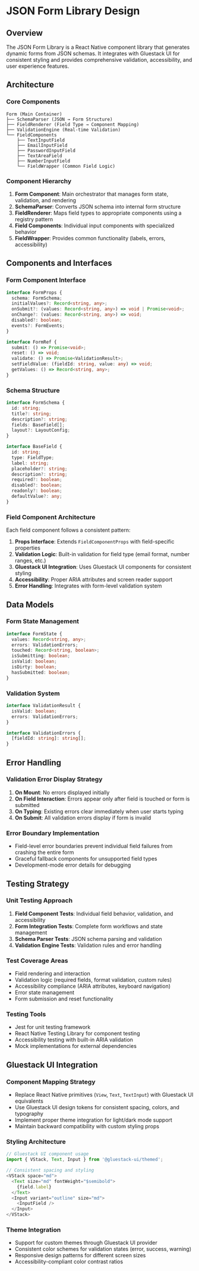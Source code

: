 # JSON Form Library Design

## Overview

The JSON Form Library is a React Native component library that generates dynamic forms from JSON schemas. It integrates with Gluestack UI for consistent styling and provides comprehensive validation, accessibility, and user experience features.

## Architecture

### Core Components

```
Form (Main Container)
├── SchemaParser (JSON → Form Structure)
├── FieldRenderer (Field Type → Component Mapping)
├── ValidationEngine (Real-time Validation)
└── FieldComponents
    ├── TextInputField
    ├── EmailInputField
    ├── PasswordInputField
    ├── TextAreaField
    ├── NumberInputField
    └── FieldWrapper (Common Field Logic)
```

### Component Hierarchy

1. **Form Component**: Main orchestrator that manages form state, validation, and rendering
2. **SchemaParser**: Converts JSON schema into internal form structure
3. **FieldRenderer**: Maps field types to appropriate components using a registry pattern
4. **Field Components**: Individual input components with specialized behavior
5. **FieldWrapper**: Provides common functionality (labels, errors, accessibility)

## Components and Interfaces

### Form Component Interface

```typescript
interface FormProps {
  schema: FormSchema;
  initialValues?: Record<string, any>;
  onSubmit?: (values: Record<string, any>) => void | Promise<void>;
  onChange?: (values: Record<string, any>) => void;
  disabled?: boolean;
  events?: FormEvents;
}

interface FormRef {
  submit: () => Promise<void>;
  reset: () => void;
  validate: () => Promise<ValidationResult>;
  setFieldValue: (fieldId: string, value: any) => void;
  getValues: () => Record<string, any>;
}
```

### Schema Structure

```typescript
interface FormSchema {
  id: string;
  title?: string;
  description?: string;
  fields: BaseField[];
  layout?: LayoutConfig;
}

interface BaseField {
  id: string;
  type: FieldType;
  label: string;
  placeholder?: string;
  description?: string;
  required?: boolean;
  disabled?: boolean;
  readonly?: boolean;
  defaultValue?: any;
}
```

### Field Component Architecture

Each field component follows a consistent pattern:

1. **Props Interface**: Extends `FieldComponentProps` with field-specific properties
2. **Validation Logic**: Built-in validation for field type (email format, number ranges, etc.)
3. **Gluestack UI Integration**: Uses Gluestack UI components for consistent styling
4. **Accessibility**: Proper ARIA attributes and screen reader support
5. **Error Handling**: Integrates with form-level validation system

## Data Models

### Form State Management

```typescript
interface FormState {
  values: Record<string, any>;
  errors: ValidationErrors;
  touched: Record<string, boolean>;
  isSubmitting: boolean;
  isValid: boolean;
  isDirty: boolean;
  hasSubmitted: boolean;
}
```

### Validation System

```typescript
interface ValidationResult {
  isValid: boolean;
  errors: ValidationErrors;
}

interface ValidationErrors {
  [fieldId: string]: string[];
}
```

## Error Handling

### Validation Error Display Strategy

1. **On Mount**: No errors displayed initially
2. **On Field Interaction**: Errors appear only after field is touched or form is submitted
3. **On Typing**: Existing errors clear immediately when user starts typing
4. **On Submit**: All validation errors display if form is invalid

### Error Boundary Implementation

- Field-level error boundaries prevent individual field failures from crashing the entire form
- Graceful fallback components for unsupported field types
- Development-mode error details for debugging

## Testing Strategy

### Unit Testing Approach

1. **Field Component Tests**: Individual field behavior, validation, and accessibility
2. **Form Integration Tests**: Complete form workflows and state management
3. **Schema Parser Tests**: JSON schema parsing and validation
4. **Validation Engine Tests**: Validation rules and error handling

### Test Coverage Areas

- Field rendering and interaction
- Validation logic (required fields, format validation, custom rules)
- Accessibility compliance (ARIA attributes, keyboard navigation)
- Error state management
- Form submission and reset functionality

### Testing Tools

- Jest for unit testing framework
- React Native Testing Library for component testing
- Accessibility testing with built-in ARIA validation
- Mock implementations for external dependencies

## Gluestack UI Integration

### Component Mapping Strategy

- Replace React Native primitives (`View`, `Text`, `TextInput`) with Gluestack UI equivalents
- Use Gluestack UI design tokens for consistent spacing, colors, and typography
- Implement proper theme integration for light/dark mode support
- Maintain backward compatibility with custom styling props

### Styling Architecture

```typescript
// Gluestack UI component usage
import { VStack, Text, Input } from '@gluestack-ui/themed';

// Consistent spacing and styling
<VStack space="md">
  <Text size="md" fontWeight="$semibold">
    {field.label}
  </Text>
  <Input variant="outline" size="md">
    <InputField />
  </Input>
</VStack>
```

### Theme Integration

- Support for custom themes through Gluestack UI provider
- Consistent color schemes for validation states (error, success, warning)
- Responsive design patterns for different screen sizes
- Accessibility-compliant color contrast ratios